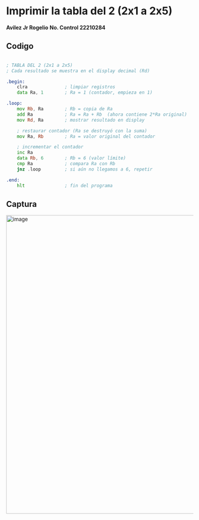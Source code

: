 # 	Imprimir la tabla del 2 (2x1 a 2x5)
**Avilez Jr Rogelio** 
**No. Control 22210284**

## Codigo
```asm

; TABLA DEL 2 (2x1 a 2x5)
; Cada resultado se muestra en el display decimal (Rd)

.begin:
    clra              ; limpiar registros
    data Ra, 1        ; Ra = 1 (contador, empieza en 1)

.loop:
    mov Rb, Ra        ; Rb = copia de Ra
    add Ra            ; Ra = Ra + Rb  (ahora contiene 2*Ra original)
    mov Rd, Ra        ; mostrar resultado en display

    ; restaurar contador (Ra se destruyó con la suma)
    mov Ra, Rb        ; Ra = valor original del contador

    ; incrementar el contador
    inc Ra
    data Rb, 6        ; Rb = 6 (valor límite)
    cmp Ra            ; compara Ra con Rb
    jnz .loop         ; si aún no llegamos a 6, repetir

.end:
    hlt               ; fin del programa
 ```
 ## Captura
<img width="1041" height="801" alt="image" src="https://github.com/user-attachments/assets/bf8f7ab1-245d-4e6b-ad17-3ec1025f6389" />
